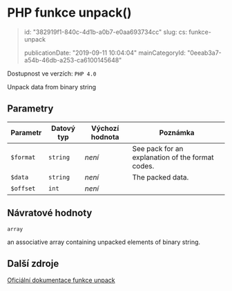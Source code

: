 PHP funkce unpack()
===================

> id: "382919f1-840c-4d1b-a0b7-e0aa693734cc"
> slug:
> 	cs: funkce-unpack
>
> publicationDate: "2019-09-11 10:04:04"
> mainCategoryId: "0eeab3a7-a54b-46db-a253-ca6100145648"

Dostupnost ve verzích: `PHP 4.0`

Unpack data from binary string


Parametry
--------------

| Parametr | Datový typ | Výchozí hodnota | Poznámka |
|-----|-----|-----|-----|
| `$format` | `string` | *není* | See pack for an explanation of the format codes. |
| `$data` | `string` | *není* | The packed data. |
| `$offset` | `int` | *není* |  |


Návratové hodnoty
----------------

`array`

an associative array containing unpacked elements of binary
string.

Další zdroje
------------

[Oficiální dokumentace funkce unpack](https://www.php.net/manual/en/function.unpack.php)
